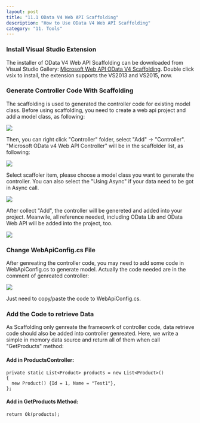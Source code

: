 ```yaml
---
layout: post
title: "11.1 OData V4 Web API Scaffolding"
description: "How to Use OData V4 Web API Scaffolding"
category: "11. Tools"
---
```

### Install Visual Studio Extension
The installer of OData V4 Web API Scaffolding can be downloaded from Visual Studio Gallery: [Microsoft Web API OData V4 Scaffolding](https://visualstudiogallery.msdn.microsoft.com/db6b8857-06cc-4f40-95dd-a379f0494f45). Double click vsix to install, the extension supports the VS2013 and VS2015, now.

### Generate Controller Code With Scaffolding
The scaffolding is used to generated the controller code for existing model class. Before using scaffolding, you need to create a web api project and add a model class, as following:

![](https://github.com/LianwMS/WebApiF/blob/gh-pages/img/11-01-ProjAndClass.PNG)

Then, you can right click "Controller" folder, select "Add" -> "Controller". "Microsoft OData v4 Web API Controller" will be in the scaffolder list, as following:

![](https://github.com/LianwMS/WebApiF/blob/gh-pages/img/11-01-SelectController.PNG)

Select scaffoler item, please choose a model class you want to generate the controller. You can also select the "Using Async" if your data need to be got in Async call.

![](https://github.com/LianwMS/WebApiF/blob/gh-pages/img/11-01-SelectModelClass.PNG)

After collect "Add", the controller will be genereted and added into your project. Meanwile, all reference needed, including OData Lib and OData Web API will be added into the project, too.

![](https://github.com/LianwMS/WebApiF/blob/gh-pages/img/11-01-Complete.PNG)

### Change WebApiConfig.cs File
After genreating the controller code, you may need to add some code in WebApiConfig.cs to generate model. Actually the code needed are in the comment of genreated controller:

![](https://github.com/LianwMS/WebApiF/blob/gh-pages/img/11-01-ChangeWebApiConfig.PNG)

Just need to copy/paste the code to WebApiConfig.cs.

### Add the Code to retrieve Data
As Scaffolding only genreate the frameowrk of controller code, data retrieve code should also be added into controller genreated. Here, we write a simple in memory data source and return all of them when call "GetProducts" method:
#### Add in ProductsController:
```
private static List<Product> products = new List<Product>()
{
  new Product() {Id = 1, Name = "Test1"},
};
```
#### Add in GetProducts Method:
```
return Ok(products);
```

